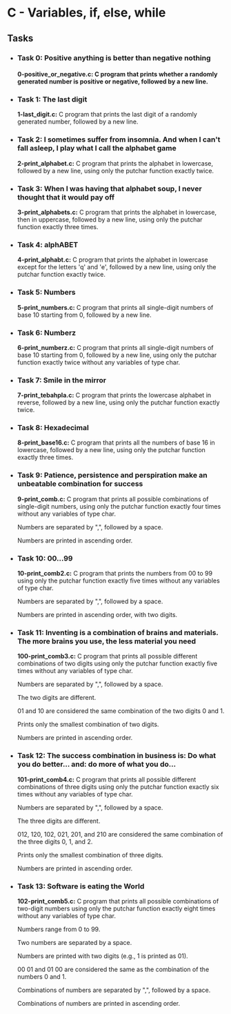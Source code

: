 <h1>C - Variables, if, else, while</h1>
<h2>Tasks</h2>
<ul>
    <li>
        <h3>Task 0: Positive anything is better than negative nothing</h3>
            <h4><b>0-positive_or_negative.c:</b> C program that prints whether a randomly generated number is positive or negative, followed by a new line.</h4>
    </li>
    <li>
        <h3>Task 1: The last digit</h3>
        <p><b>1-last_digit.c:</b> C program that prints the last digit of a randomly generated number, followed by a new line.</p>
    </li>
    <li>
        <h3>Task 2: I sometimes suffer from insomnia. And when I can't fall asleep, I play what I call the alphabet game</h3>
        <p><b>2-print_alphabet.c:</b> C program that prints the alphabet in lowercase, followed by a new line, using only the putchar function exactly twice.</p>
    </li>
    <li>
        <h3>Task 3: When I was having that alphabet soup, I never thought that it would pay off</h3>
        <p><b>3-print_alphabets.c:</b> C program that prints the alphabet in lowercase, then in uppercase, followed by a new line, using only the putchar function exactly three times.</p>
    </li>
    <li>
        <h3>Task 4: alphABET</h3>
        <p><b>4-print_alphabt.c:</b> C program that prints the alphabet in lowercase except for the letters 'q' and 'e', followed by a new line, using only the putchar function exactly twice.</p>
    </li>
    <li>
        <h3>Task 5: Numbers</h3>
        <p><b>5-print_numbers.c:</b> C program that prints all single-digit numbers of base 10 starting from 0, followed by a new line.</p>
    </li>
    <li>
        <h3>Task 6: Numberz</h3>
        <p><b>6-print_numberz.c:</b> C program that prints all single-digit numbers of base 10 starting from 0, followed by a new line, using only the putchar function exactly twice without any variables of type char.</p>
    </li>
    <li>
        <h3>Task 7: Smile in the mirror</h3>
        <p><b>7-print_tebahpla.c:</b> C program that prints the lowercase alphabet in reverse, followed by a new line, using only the putchar function exactly twice.</p>
    </li>
    <li>
        <h3>Task 8: Hexadecimal</h3>
        <p><b>8-print_base16.c:</b> C program that prints all the numbers of base 16 in lowercase, followed by a new line, using only the putchar function exactly three times.</p>
    </li>
    <li>
        <h3>Task 9: Patience, persistence and perspiration make an unbeatable combination for success</h3>
        <p><b>9-print_comb.c:</b> C program that prints all possible combinations of single-digit numbers, using only the putchar function exactly four times without any variables of type char.</p>
        <p>Numbers are separated by ",", followed by a space.</p>
        <p>Numbers are printed in ascending order.</p>
    </li>
    <li>
        <h3>Task 10: 00...99</h3>
        <p><b>10-print_comb2.c:</b> C program that prints the numbers from 00 to 99 using only the putchar function exactly five times without any variables of type char.</p>
        <p>Numbers are separated by ",", followed by a space.</p>
        <p>Numbers are printed in ascending order, with two digits.</p>
    </li>
    <li>
        <h3>Task 11: Inventing is a combination of brains and materials. The more brains you use, the less material you need</h3>
        <p><b>100-print_comb3.c:</b> C program that prints all possible different combinations of two digits using only the putchar function exactly five times without any variables of type char.</p>
        <p>Numbers are separated by ",", followed by a space.</p>
        <p>The two digits are different.</p>
        <p>01 and 10 are considered the same combination of the two digits 0 and 1.</p>
        <p>Prints only the smallest combination of two digits.</p>
        <p>Numbers are printed in ascending order.</p>
    </li>
    <li>
        <h3>Task 12: The success combination in business is: Do what you do better... and: do more of what you do...</h3>
        <p><b>101-print_comb4.c:</b> C program that prints all possible different combinations of three digits using only the putchar function exactly six times without any variables of type char.</p>
        <p>Numbers are separated by ",", followed by a space.</p>
        <p>The three digits are different.</p>
        <p>012, 120, 102, 021, 201, and 210 are considered the same combination of the three digits 0, 1, and 2.</p>
        <p>Prints only the smallest combination of three digits.</p>
        <p>Numbers are printed in ascending order.</p>
    </li>
    <li>
        <h3>Task 13: Software is eating the World</h3>
        <p><b>102-print_comb5.c:</b> C program that prints all possible combinations of two-digit numbers using only the putchar function exactly eight times without any variables of type char.</p>
        <p>Numbers range from 0 to 99.</p>
        <p>Two numbers are separated by a space.</p>
        <p>Numbers are printed with two digits (e.g., 1 is printed as 01).</p>
        <p>00 01 and 01 00 are considered the same as the combination of the numbers 0 and 1.</p>
        <p>Combinations of numbers are separated by ",", followed by a space.</p>
        <p>Combinations of numbers are printed in ascending order.</p>
    </li>
</ul>
